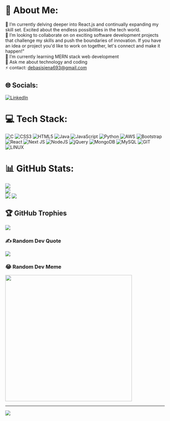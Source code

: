 # 💫 About Me:
🔭 I’m currently delving deeper into React.js and continually expanding my skill set. Excited about the endless possibilities in the tech world.<br>👯 I’m looking to collaborate on on exciting software development projects that challenge my skills and push the boundaries of innovation. If you have an idea or project you'd like to work on together, let's connect and make it happen!"<br>🌱 I’m currently learning MERN stack web development<br>💬 Ask me about technology and coding<br>⚡ contact: debasisjena693@gmail.com


## 🌐 Socials:
[![LinkedIn](https://img.shields.io/badge/LinkedIn-%230077B5.svg?logo=linkedin&logoColor=white)](https://linkedin.com/in/www.linkedin.com/in/debasisjena693) 

# 💻 Tech Stack:
![C](https://img.shields.io/badge/c-%2300599C.svg?style=for-the-badge&logo=c&logoColor=white) ![CSS3](https://img.shields.io/badge/css3-%231572B6.svg?style=for-the-badge&logo=css3&logoColor=white) ![HTML5](https://img.shields.io/badge/html5-%23E34F26.svg?style=for-the-badge&logo=html5&logoColor=white) ![Java](https://img.shields.io/badge/java-%23ED8B00.svg?style=for-the-badge&logo=java&logoColor=white) ![JavaScript](https://img.shields.io/badge/javascript-%23323330.svg?style=for-the-badge&logo=javascript&logoColor=%23F7DF1E) ![Python](https://img.shields.io/badge/python-3670A0?style=for-the-badge&logo=python&logoColor=ffdd54) ![AWS](https://img.shields.io/badge/AWS-%23FF9900.svg?style=for-the-badge&logo=amazon-aws&logoColor=white) ![Bootstrap](https://img.shields.io/badge/bootstrap-%23563D7C.svg?style=for-the-badge&logo=bootstrap&logoColor=white) ![React](https://img.shields.io/badge/react-%2320232a.svg?style=for-the-badge&logo=react&logoColor=%2361DAFB) ![Next JS](https://img.shields.io/badge/Next-black?style=for-the-badge&logo=next.js&logoColor=white) ![NodeJS](https://img.shields.io/badge/node.js-6DA55F?style=for-the-badge&logo=node.js&logoColor=white) ![jQuery](https://img.shields.io/badge/jquery-%230769AD.svg?style=for-the-badge&logo=jquery&logoColor=white) ![MongoDB](https://img.shields.io/badge/MongoDB-%234ea94b.svg?style=for-the-badge&logo=mongodb&logoColor=white) ![MySQL](https://img.shields.io/badge/mysql-%2300f.svg?style=for-the-badge&logo=mysql&logoColor=white) ![GIT](https://img.shields.io/badge/Git-fc6d26?style=for-the-badge&logo=git&logoColor=white) ![LINUX](https://img.shields.io/badge/Linux-FCC624?style=for-the-badge&logo=linux&logoColor=black)
# 📊 GitHub Stats:
![](https://github-readme-stats.vercel.app/api?username=Debasis693&theme=dark&hide_border=false&include_all_commits=false&count_private=true)<br/>
![](https://github-readme-streak-stats.herokuapp.com/?user=Debasis693&theme=dark&hide_border=false)<br/>
![](https://github-readme-stats.vercel.app/api/top-langs/?username=Debasis693&theme=dark&hide_border=false&include_all_commits=false&count_private=true&layout=compact)
<a href="https://visitcount.itsvg.in">
  <img src="https://visitcount.itsvg.in/api?id=Debasis693&label=Profile%20Views&color=1&icon=5&pretty=true" />
</a>

## 🏆 GitHub Trophies
![](https://github-profile-trophy.vercel.app/?username=Debasis693&theme=radical&no-frame=false&no-bg=true&margin-w=4)

### ✍️ Random Dev Quote
![](https://quotes-github-readme.vercel.app/api?type=horizontal&theme=radical)

### 😂 Random Dev Meme
<img src='https://randommeme-five.vercel.app/' style="height: 400px;"/>

---
[![](https://visitcount.itsvg.in/api?id=Debasis693&icon=0&color=0)](https://visitcount.itsvg.in)

<!-- Proudly created with GPRM ( https://gprm.itsvg.in ) -->
